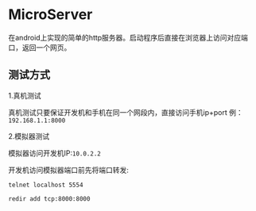 # MicroServer

在android上实现的简单的http服务器。启动程序后直接在浏览器上访问对应端口，返回一个网页。

## 测试方式

1.真机测试

真机测试只要保证开发机和手机在同一个网段内，直接访问手机ip+port 例：`192.168.1.1:8000`

2.模拟器测试

模拟器访问开发机IP:`10.0.2.2`

开发机访问模拟器端口前先将端口转发:

`telnet localhost 5554`

`redir add tcp:8000:8000`
